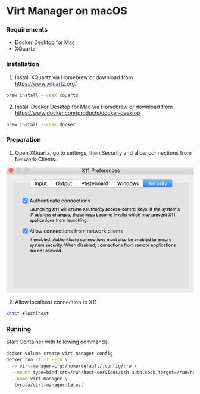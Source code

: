 Virt Manager on macOS
=====================

### Requirements

- Docker Desktop for Mac
- XQuartz

### Installation

1. Install XQuartz via Homebrew or download from https://www.xquartz.org/
```bash
brew install --cask xquartz
```

2. Install Docker Desktop for Mac via Homebrew or download from https://www.docker.com/products/docker-desktop
```bash
brew install --cask docker
```

### Preparation

1. Open XQuartz, go to settings, then Security and allow connections from Network-Clients.

![XQuartz Settings Screenshot](docs/settings.png)

2. Allow localhost connection to X11
```bash
xhost +localhost
```

### Running

Start Container with following commands.

```bash
docker volume create virt-manager-config
docker run -t -i --rm \
  -v virt-manager-cfg:/home/default/.config/:rw \
  --mount type=bind,src=/run/host-services/ssh-auth.sock,target=/run/host-services/ssh-auth.sock \
  --name virt-manager \
   tyrola/virt-manager:latest
```
